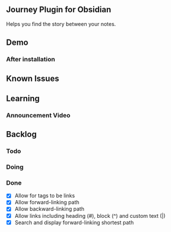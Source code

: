 ## Journey Plugin for Obsidian
Helps you find the story between your notes.

## Demo
### After installation

## Known Issues

## Learning
### Announcement Video

## Backlog

### Todo

### Doing

### Done
- [x] Allow for tags to be links
- [x] Allow forward-linking path
- [x] Allow backward-linking path
- [x] Allow links including heading (#), block (^) and custom text (|) 
- [x] Search and display forward-linking shortest path
